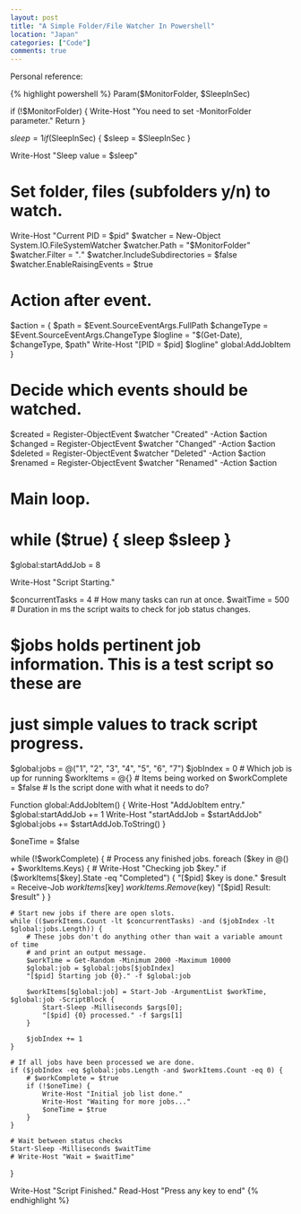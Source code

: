 ```yaml
---
layout: post
title: "A Simple Folder/File Watcher In Powershell"
location: "Japan"
categories: ["Code"]
comments: true
---
```


Personal reference:

{% highlight powershell %}
Param($MonitorFolder, $SleepInSec)

if (!$MonitorFolder) {
    Write-Host "You need to set -MonitorFolder parameter."
    Return
}

$sleep = 1
if ($SleepInSec) {
    $sleep = $SleepInSec
}

Write-Host "Sleep value = $sleep"

# Set folder, files (subfolders y/n) to watch.
Write-Host "Current PID = $pid"
$watcher = New-Object System.IO.FileSystemWatcher
$watcher.Path = "$MonitorFolder"
$watcher.Filter = "*.*"
$watcher.IncludeSubdirectories = $false
$watcher.EnableRaisingEvents = $true

# Action after event.
$action = { $path = $Event.SourceEventArgs.FullPath
    $changeType = $Event.SourceEventArgs.ChangeType
    $logline = "$(Get-Date), $changeType, $path"
    Write-Host "[PID = $pid] $logline"
    global:AddJobItem
}

# Decide which events should be watched.
$created = Register-ObjectEvent $watcher "Created" -Action $action
$changed = Register-ObjectEvent $watcher "Changed" -Action $action
$deleted = Register-ObjectEvent $watcher "Deleted" -Action $action
$renamed = Register-ObjectEvent $watcher "Renamed" -Action $action

# Main loop.
# while ($true) { sleep $sleep }

$global:startAddJob = 8

Write-Host "Script Starting."

$concurrentTasks = 4 # How many tasks can run at once.
$waitTime = 500 # Duration in ms the script waits to check for job status changes.

# $jobs holds pertinent job information. This is a test script so these are
# just simple values to track script progress.
$global:jobs = @("1", "2", "3", "4", "5", "6", "7")
$jobIndex = 0 # Which job is up for running
$workItems = @{} # Items being worked on
$workComplete = $false # Is the script done with what it needs to do?

Function global:AddJobItem()
{
    Write-Host "AddJobItem entry."
    $global:startAddJob += 1
    Write-Host "startAddJob = $startAddJob"
    $global:jobs += $startAddJob.ToString()
}

$oneTime = $false

while (!$workComplete) {
    # Process any finished jobs.
    foreach ($key in @() + $workItems.Keys) {
        # Write-Host "Checking job $key."
        if ($workItems[$key].State -eq "Completed") {
            "[$pid] $key is done."
            $result = Receive-Job $workItems[$key]
            $workItems.Remove($key)
            "[$pid] Result: $result"
        }
    }
    
    # Start new jobs if there are open slots.
    while (($workItems.Count -lt $concurrentTasks) -and ($jobIndex -lt $global:jobs.Length)) {
        # These jobs don't do anything other than wait a variable amount of time
        # and print an output message.
        $workTime = Get-Random -Minimum 2000 -Maximum 10000
        $global:job = $global:jobs[$jobIndex]
        "[$pid] Starting job {0}." -f $global:job
        
        $workItems[$global:job] = Start-Job -ArgumentList $workTime, $global:job -ScriptBlock {
            Start-Sleep -Milliseconds $args[0];
            "[$pid] {0} processed." -f $args[1]
        }
        
        $jobIndex += 1
    }
    
    # If all jobs have been processed we are done.
    if ($jobIndex -eq $global:jobs.Length -and $workItems.Count -eq 0) {
        # $workComplete = $true
        if (!$oneTime) {
            Write-Host "Initial job list done."
            Write-Host "Waiting for more jobs..."
            $oneTime = $true
        }
    }
    
    # Wait between status checks
    Start-Sleep -Milliseconds $waitTime
    # Write-Host "Wait = $waitTime"
}

Write-Host "Script Finished."
Read-Host "Press any key to end"
{% endhighlight %}
